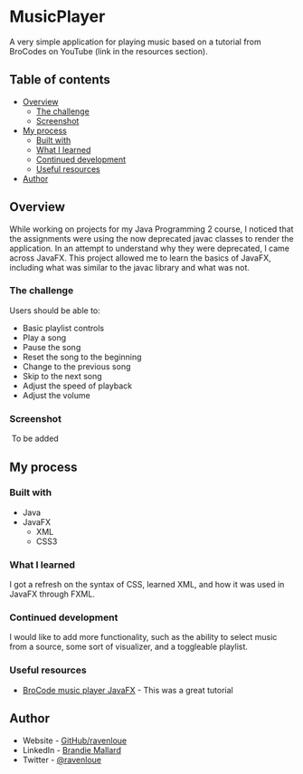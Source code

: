 # MusicPlayer
A very simple application for playing music based on a tutorial from BroCodes on YouTube (link in the resources section).

## Table of contents

- [Overview](#overview)
  - [The challenge](#the-challenge)
  - [Screenshot](#screenshot)
- [My process](#my-process)
  - [Built with](#built-with)
  - [What I learned](#what-i-learned)
  - [Continued development](#continued-development)
  - [Useful resources](#useful-resources)
- [Author](#author)

## Overview

While working on projects for my Java Programming 2 course, I noticed that the assignments were using the now deprecated javac classes to render the application. In an attempt to understand why they were deprecated, I came across JavaFX. This project allowed me to learn the basics of JavaFX, including what was similar to the javac library and what was not. 

### The challenge

Users should be able to:
- Basic playlist controls
 - Play a song
 - Pause the song
 - Reset the song to the beginning
 - Change to the previous song
 - Skip to the next song
- Adjust the speed of playback
- Adjust the volume

### Screenshot

![]() To be added


## My process

### Built with

 - Java
 - JavaFX
   - XML
   - CSS3

### What I learned

I got a refresh on the syntax of CSS, learned XML, and how it was used in JavaFX through FXML. 

### Continued development

I would like to add more functionality, such as the ability to select music from a source, some sort of visualizer, and a toggleable playlist.


### Useful resources

- [BroCode music player JavaFX](https://wwwhttps://www.youtube.com/watch?v=-D2OIekCKes) - This was a great tutorial

## Author

- Website - [GitHub/ravenloue](https://github.com/ravenloue)
- LinkedIn - [Brandie Mallard](https://www.linkedin.com/in/brandie-mallard-0554aa219/)
- Twitter - [@ravenloue](https://www.twitter.com/ravenloue)

